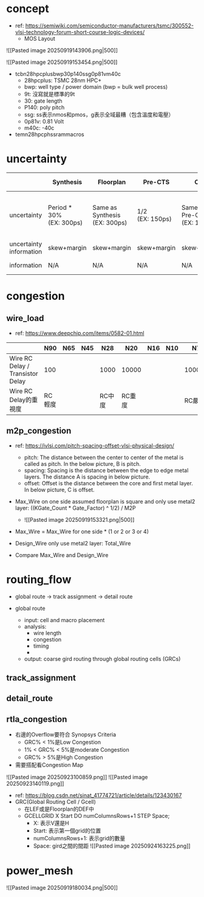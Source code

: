 # concept

- ref: https://semiwiki.com/semiconductor-manufacturers/tsmc/300552-vlsi-technology-forum-short-course-logic-devices/
	- MOS Layout

![[Pasted image 20250919143906.png|500]]

![[Pasted image 20250919153454.png|500]]
- tcbn28hpcplusbwp30p140ssg0p81vm40c
	- 28hpcplus: TSMC 28nm HPC+
	- bwp: well type / power domain (bwp = bulk well process)
	- 9t: 沒寫就是標準的9t
	- 30: gate length
	- P140: poly pitch
	- ssg: ss表示nmos和pmos，g表示全域最糟（包含溫度和電壓）
	- 0p81v: 0.81 Volt
	- m40c: -40c
- temn28hpcphssrammacros
# uncertainty

|                         | Synthesis                    | Floorplan                        | Pre-CTS            | CTS                            | Post-CTS           | Routing                         | Post-Route                      | Signoff |
| ----------------------- | ---------------------------- | -------------------------------- | ------------------ | ------------------------------ | ------------------ | ------------------------------- | ------------------------------- | ------- |
| uncertainty             | Period \* 30%<br>(EX: 300ps) | Same as Synthesis<br>(EX: 300ps) | 1/2<br>(EX: 150ps) | Same as Pre-CTS<br>(EX: 150ps) | 2/3<br>(EX: 100ps) | Same as Post-CTS<br>(EX: 100ps) | Same as Post-CTS<br>(EX: 100ps) |         |
| uncertainty information | skew+margin                  | skew+margin                      | skew+margin        | skew+margin                    | margin             | margin                          | margin                          |         |
| information             | N/A                          | N/A                              | N/A                | N/A                            | skew               | skew                            | skew, RC                        |         |

# congestion
## wire_load

- ref: https://www.deepchip.com/items/0582-01.html

|                                  | N90  | N65 | N45 | N28  | N20   | N16 | N10 | N7     |
| -------------------------------- | ---- | --- | --- | ---- | ----- | --- | --- | ------ |
| Wire RC Delay / Transistor Delay | 100  |     |     | 1000 | 10000 |     |     | 100000 |
| Wire RC Delay的重視度                | RC輕度 |     |     | RC中度 | RC重度  |     |     | RC嚴重   |

## m2p_congestion

- ref: https://ivlsi.com/pitch-spacing-offset-vlsi-physical-design/
	- pitch: The distance between the center to center of the metal is called as pitch. In the below picture, B is pitch.
	- spacing: Spacing is the distance between the edge to edge metal layers. The distance A is spacing in below picture.
	- offset: Offset is the distance between the core and first metal layer. In below picture, C is offset.

- Max_Wire on one side assumed floorplan is square and only use metal2 layer: ((KGate_Count \* Gate_Factor) \^ 1/2) \/ M2P
	- ![[Pasted image 20250919153321.png|500]]
- Max_Wire = Max_Wire for one side * (1 or 2 or 3 or 4)
- Design_Wire only use metal2 layer: Total_Wire
- Compare Max_Wire and Design_Wire

# routing_flow

- global route -> track assignment -> detail route

- global route
	- input: cell and macro placement
	- analysis:
		- wire length
		- congestion
		- timing
		- 
	- output: coarse gird routing through global routing cells (GRCs)
## track_assignment
## detail_route

## rtla_congestion

- 右邊的Overflow要符合 Synopsys Criteria
	- GRC% < 1%是Low Congestion
	- 1% < GRC% < 5%是moderate Congestion
	- GRC% > 5%是High Congestion
- 需要搭配看Congestion Map
	
![[Pasted image 20250923100859.png]]
![[Pasted image 20250923140119.png]]

- ref: https://blog.csdn.net/sinat_41774721/article/details/123430167
- GRC(Global Routing Cell / Gcell)
	- 在LEF或是Floorplan的DEF中
	- GCELLGRID X Start DO numColumnsRows+1 STEP Space;
		- X: 表示V還是H
		- Start: 表示第一個grid的位置
		- numColumnsRows+1: 表示grid的數量
		- Space: gird之間的間距
![[Pasted image 20250924163225.png]]
# power_mesh

![[Pasted image 20250919180034.png|500]]


